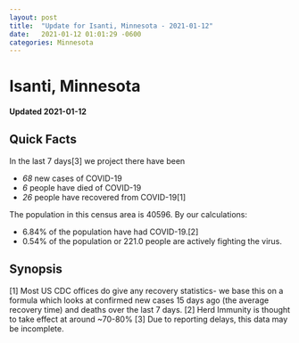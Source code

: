 ```yaml
---
layout: post
title:  "Update for Isanti, Minnesota - 2021-01-12"
date:   2021-01-12 01:01:29 -0600
categories: Minnesota
---
```


# Isanti, Minnesota
#### Updated 2021-01-12

## Quick Facts

In the last 7 days[3] we project there have been
- *68* new cases of COVID-19
- *6* people have died of COVID-19
- *26* people have recovered from COVID-19[1]

The population in this census area is 40596. By our calculations:
- 6.84% of the population have had COVID-19.[2]
- 0.54% of the population or 221.0 people are actively fighting the virus.

## Synopsis




[1] Most US CDC offices do give any recovery statistics- we base this on a formula which looks at confirmed new cases
15 days ago (the average recovery time) and deaths over the last 7 days.
[2] Herd Immunity is thought to take effect at around ~70-80%
[3] Due to reporting delays, this data may be incomplete. 
    